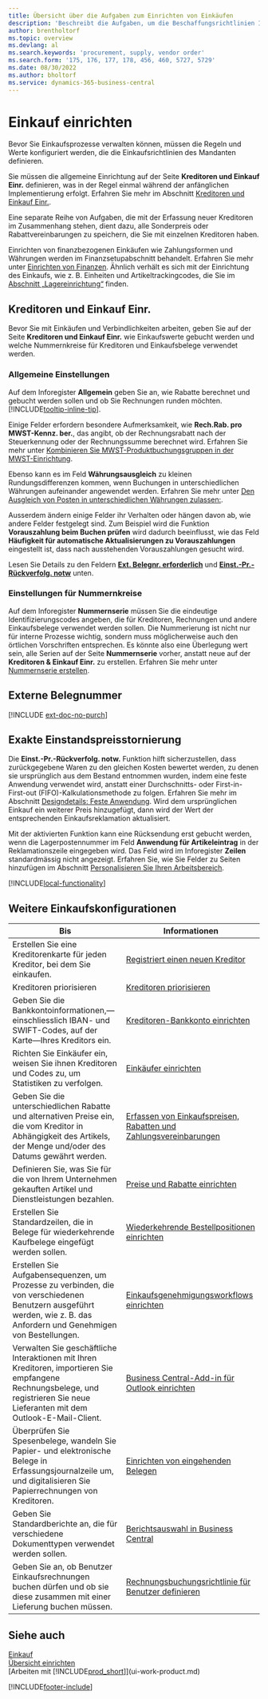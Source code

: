 ```yaml
---
title: Übersicht über die Aufgaben zum Einrichten von Einkäufen
description: 'Beschreibt die Aufgaben, um die Beschaffungsrichtlinien Ihres Mandanten festzulegen und Ihre Einkaufsprozesse einzurichten.'
author: brentholtorf
ms.topic: overview
ms.devlang: al
ms.search.keywords: 'procurement, supply, vendor order'
ms.search.form: '175, 176, 177, 178, 456, 460, 5727, 5729'
ms.date: 08/30/2022
ms.author: bholtorf
ms.service: dynamics-365-business-central
---
```

# Einkauf einrichten

Bevor Sie Einkaufsprozesse verwalten können, müssen die Regeln und Werte konfiguriert werden, die die Einkaufsrichtlinien des Mandanten definieren.

Sie müssen die allgemeine Einrichtung auf der Seite **Kreditoren und Einkauf Einr.** definieren, was in der Regel einmal während der anfänglichen Implementierung erfolgt. Erfahren Sie mehr im Abschnitt [Kreditoren und Einkauf Einr.](#purchases-and-payables-setup).

Eine separate Reihe von Aufgaben, die mit der Erfassung neuer Kreditoren im Zusammenhang stehen, dient dazu, alle Sonderpreis oder Rabattvereinbarungen zu speichern, die Sie mit einzelnen Kreditoren haben.

Einrichten von finanzbezogenen Einkäufen wie Zahlungsformen und Währungen werden im Finanzsetupabschnitt behandelt. Erfahren Sie mehr unter [Einrichten von Finanzen](finance-setup-finance.md). Ähnlich verhält es sich mit der Einrichtung des Einkaufs, wie z. B. Einheiten und Artikeltrackingcodes, die Sie im [Abschnitt „Lagereinrichtung“](inventory-setup-inventory.md) finden.

## Kreditoren und Einkauf Einr.

Bevor Sie mit Einkäufen und Verbindlichkeiten arbeiten, geben Sie auf der Seite **Kreditoren und Einkauf Einr.** wie Einkaufswerte gebucht werden und welche Nummernkreise für Kreditoren und Einkaufsbelege verwendet werden.

### Allgemeine Einstellungen

Auf dem Inforegister **Allgemein** geben Sie an, wie Rabatte berechnet und gebucht werden sollen und ob Sie Rechnungen runden möchten. [!INCLUDE[tooltip-inline-tip](includes/tooltip-inline-tip_md.md)].

Einige Felder erfordern besondere Aufmerksamkeit, wie **Rech.Rab. pro MWST-Kennz. ber.**, das angibt, ob der Rechnungsrabatt nach der Steuerkennung oder der Rechnungssumme berechnet wird. Erfahren Sie mehr unter [Kombinieren Sie MWST-Produktbuchungsgruppen in der MWST-Einrichtung](finance-setup-vat.md#combine-vat-posting-groups-in-vat-posting-setups).

Ebenso kann es im Feld **Währungsausgleich** zu kleinen Rundungsdifferenzen kommen, wenn Buchungen in unterschiedlichen Währungen aufeinander angewendet werden. Erfahren Sie mehr unter [Den Ausgleich von Posten in unterschiedlichen Währungen zulassen:](finance-how-enable-application-ledger-entries-different-currencies.md).

Ausserdem ändern einige Felder ihr Verhalten oder hängen davon ab, wie andere Felder festgelegt sind. Zum Beispiel wird die Funktion **Vorauszahlung beim Buchen prüfen** wird dadurch beeinflusst, wie das Feld **Häufigkeit für automatische Aktualisierungen zu Vorauszahlungen** eingestellt ist, dass nach ausstehenden Vorauszahlungen gesucht wird.

Lesen Sie Details zu den Feldern [**Ext. Belegnr. erforderlich**](#external-document-number) und [**Einst.-Pr.-Rückverfolg. notw**](#exact-cost-reversing) unten.

### Einstellungen für Nummernkreise

Auf dem Inforegister **Nummernserie** müssen Sie die eindeutige Identifizierungscodes angeben, die für Kreditoren, Rechnungen und andere Einkaufsbelege verwendet werden sollen. Die Nummerierung ist nicht nur für interne Prozesse wichtig, sondern muss möglicherweise auch den örtlichen Vorschriften entsprechen. Es könnte also eine Überlegung wert sein, alle Serien auf der Seite **Nummernserie** vorher, anstatt neue auf der **Kreditoren & Einkauf Einr.** zu erstellen. Erfahren Sie mehr unter [Nummernserie erstellen](ui-create-number-series.md).

## Externe Belegnummer

[!INCLUDE [ext-doc-no-purch](includes/ext-doc-no-purch.md)]

## Exakte Einstandspreisstornierung

Die **Einst.-Pr.-Rückverfolg. notw.** Funktion hilft sicherzustellen, dass zurückgegebene Waren zu den gleichen Kosten bewertet werden, zu denen sie ursprünglich aus dem Bestand entnommen wurden, indem eine feste Anwendung verwendet wird, anstatt einer Durchschnitts- oder First-in-First-out (FIFO)-Kalkulationsmethode zu folgen. Erfahren Sie mehr im Abschnitt [Designdetails: Feste Anwendung](design-details-item-application.md#fixed-application). Wird dem ursprünglichen Einkauf ein weiterer Preis hinzugefügt, dann wird der Wert der entsprechenden Einkaufsreklamation aktualisiert.

Mit der aktivierten Funktion kann eine Rücksendung erst gebucht werden, wenn die Lagerpostennummer im Feld **Anwendung für Artikeleintrag** in der Reklamationszeile eingegeben wird. Das Feld wird im Inforegister **Zeilen** standardmässig nicht angezeigt. Erfahren Sie, wie Sie Felder zu Seiten hinzufügen im Abschnitt [Personalisieren Sie Ihren Arbeitsbereich](ui-personalization-user.md#start-personalizing-by-using-the-personalization-mode).

[!INCLUDE[local-functionality](includes/local-functionality.md)]

## Weitere Einkaufskonfigurationen

| Bis | Informationen |
| --- | --- |
| Erstellen Sie eine Kreditorenkarte für jeden Kreditor, bei dem Sie einkaufen. |[Registriert einen neuen Kreditor](purchasing-how-register-new-vendors.md) |
| Kreditoren priorisieren |[Kreditoren priorisieren](purchasing-how-prioritize-vendors.md) |
| Geben Sie die Bankkontoinformationen,&mdash;einschliesslich IBAN- und SWIFT-Codes, auf der Karte&mdash;Ihres Kreditors ein. | [Kreditoren-Bankkonto einrichten](purchasing-how-set-up-vendors-bank-accounts.md) |
| Richten Sie Einkäufer ein, weisen Sie ihnen Kreditoren und Codes zu, um Statistiken zu verfolgen. |[Einkäufer einrichten](purchasing-how-setup-purchasers.md) |
| Geben Sie die unterschiedlichen Rabatte und alternativen Preise ein, die vom Kreditor in Abhängigkeit des Artikels, der Menge und/oder des Datums gewährt werden. |[Erfassen von Einkaufspreisen, Rabatten und Zahlungsvereinbarungen](purchasing-how-record-purchase-price-discount-payment-agreements.md) |
| Definieren Sie, was Sie für die von Ihrem Unternehmen gekauften Artikel und Dienstleistungen bezahlen.  | [Preise und Rabatte einrichten](across-prices-and-discounts.md) |
| Erstellen Sie Standardzeilen, die in Belege für wiederkehrende Kaufbelege eingefügt werden sollen. | [Wiederkehrende Bestellpositionen einrichten](purchasing-how-work-recurring-purchase-lines.md) |
| Erstellen Sie Aufgabensequenzen, um Prozesse zu verbinden, die von verschiedenen Benutzern ausgeführt werden, wie z. B. das Anfordern und Genehmigen von Bestellungen. | [Einkaufsgenehmigungsworkflows einrichten](across-set-up-workflows.md) |
| Verwalten Sie geschäftliche Interaktionen mit Ihren Kreditoren, importieren Sie empfangene Rechnungsbelege, und registrieren Sie neue Lieferanten mit dem Outlook-E-Mail-Client. | [Business Central-Add-in für Outlook einrichten](admin-outlook.md) |
| Überprüfen Sie Spesenbelege, wandeln Sie Papier- und elektronische Belege in Erfassungsjournalzeile um, und digitalisieren Sie Papierrechnungen von Kreditoren. | [Einrichten von eingehenden Belegen](across-how-setup-income-documents.md) |
| Geben Sie Standardberichte an, die für verschiedene Dokumenttypen verwendet werden sollen. |[Berichtsauswahl in Business Central](across-report-selections.md)|
|Geben Sie an, ob Benutzer Einkaufsrechnungen buchen dürfen und ob sie diese zusammen mit einer Lieferung buchen müssen. |[Rechnungsbuchungsrichtlinie für Benutzer definieren](admin-setup-invoice-posting-policy.md)|

## Siehe auch 

[Einkauf](purchasing-manage-purchasing.md)  
[Übersicht einrichten](setup.md)  
[Arbeiten mit [!INCLUDE[prod_short](includes/prod_short.md)]](ui-work-product.md)

[!INCLUDE[footer-include](includes/footer-banner.md)]
